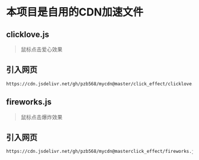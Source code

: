 #  本项目是自用的CDN加速文件
## clicklove.js
>鼠标点击爱心效果
## 引入网页
```
https://cdn.jsdelivr.net/gh/pzb568/mycdn@master/click_effect/clicklove.js
```
## fireworks.js
>鼠标点击爆炸效果
## 引入网页

```
https://cdn.jsdelivr.net/gh/pzb568/mycdn@masterclick_effect/fireworks.js
```
